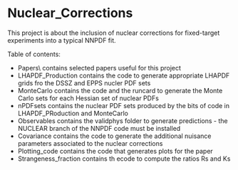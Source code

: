 # Nuclear_Corrections

This project is about the inclusion of nuclear corrections for fixed-target
experiments into a typical NNPDF fit.

Table of contents:
- Papers\\
  contains selected papers useful for this project
- LHAPDF_Production
  contains the code to generate appropriate LHAPDF grids fro the DSSZ and EPPS 
  nucler PDF sets
- MonteCarlo
  contains the code and the runcard to generate the Monte Carlo sets for each
  Hessian set of nuclear PDFs
- nPDFsets
  contains the nuclear PDF sets produced by the bits of code in 
  LHAPDF_PRoduction and MonteCarlo
- Observables
  contains the validphys folder to generate predictions - the NUCLEAR branch
  of the NNPDF code must be installed
- Covariance
  contains the code to generate the additional nuisance parameters associated 
  to the nuclear corrections
- Plotting_code
  contains the code that generates plots for the paper
- Strangeness_fraction
  contains th ecode to compute the ratios Rs and Ks 
